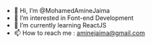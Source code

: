 - 👋 Hi, I’m @MohamedAmineJaima
- 👀 I’m interested in Font-end Development
- 🌱 I’m currently learning ReactJS
- 📫 How to reach me : aminejaima@gmail.com

<!---
MohamedAmineJaima/MohamedAmineJaima is a ✨ special ✨ repository because its `README.md` (this file) appears on your GitHub profile.
You can click the Preview link to take a look at your changes.
--->

